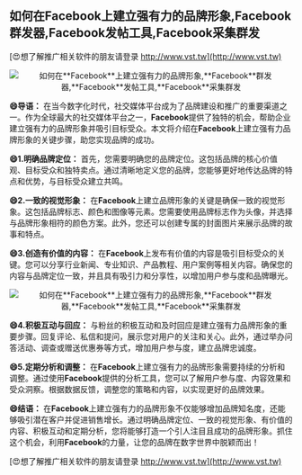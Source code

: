 ## **如何在**Facebook**上建立强有力的品牌形象,**Facebook**群发器,**Facebook**发帖工具,**Facebook**采集群发**

[😍想了解推广相关软件的朋友请登录 http://www.vst.tw](http://www.vst.tw)

 <center><img src="https://vst.tw/MP4/tuiguang/png/6.png" alt="如何在**Facebook**上建立强有力的品牌形象,**Facebook**群发器,**Facebook**发帖工具,**Facebook**采集群发"></center>

**😄导语：**
在当今数字化时代，社交媒体平台成为了品牌建设和推广的重要渠道之一。作为全球最大的社交媒体平台之一，**Facebook**提供了独特的机会，帮助企业建立强有力的品牌形象并吸引目标受众。本文将介绍在**Facebook**上建立强有力品牌形象的关键步骤，助您实现品牌的成功。

**😄1.明确品牌定位：**
首先，您需要明确您的品牌定位。这包括品牌的核心价值观、目标受众和独特卖点。通过清晰地定义您的品牌，您能够更好地传达品牌的特点和优势，与目标受众建立共鸣。

**😄2.一致的视觉形象：**
在**Facebook**上建立品牌形象的关键是确保一致的视觉形象。这包括品牌标志、颜色和图像等元素。您需要使用品牌标志作为头像，并选择与品牌形象相符的颜色方案。此外，您还可以创建专属的封面图片来展示品牌的故事和特点。

**😄3.创造有价值的内容：**
在**Facebook**上发布有价值的内容是吸引目标受众的关键。您可以分享行业新闻、专业知识、产品教程、用户案例等相关内容。确保您的内容与品牌定位一致，并且具有吸引力和分享性，以增加用户参与度和品牌曝光。

 <center><img src="https://vst.tw/MP4/tuiguang/png/2.png" alt="如何在**Facebook**上建立强有力的品牌形象,**Facebook**群发器,**Facebook**发帖工具,**Facebook**采集群发"></center>

**😄4.积极互动与回应：**
与粉丝的积极互动和及时回应是建立强有力品牌形象的重要步骤。回复评论、私信和提问，展示您对用户的关注和关心。此外，通过举办问答活动、调查或赠送优惠券等方式，增加用户参与度，建立品牌忠诚度。

**😄5.定期分析和调整：**
在**Facebook**上建立强有力的品牌形象需要持续的分析和调整。通过使用**Facebook**提供的分析工具，您可以了解用户参与度、内容效果和受众洞察。根据数据反馈，调整您的策略和内容，以实现更好的品牌效果。

**😄结语：**
在**Facebook**上建立强有力的品牌形象不仅能够增加品牌知名度，还能够吸引潜在客户并促进销售增长。通过明确品牌定位、一致的视觉形象、有价值的内容、积极互动和定期分析，您将能够打造一个引人注目且成功的品牌形象。抓住这个机会，利用**Facebook**的力量，让您的品牌在数字世界中脱颖而出！

[😍想了解推广相关软件的朋友请登录 http://www.vst.tw](http://www.vst.tw)



